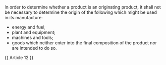 
In order to determine whether a product is an originating product, it shall not be necessary to determine the origin of the following which might be used in its manufacture:
- energy and fuel;
- plant and equipment;
- machines and tools;
- goods which neither enter into the final composition of the product nor are intended to do so.

{{ Article 12 }}
